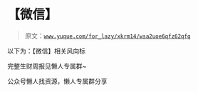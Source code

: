 # 【微信】

> 原文：[`www.yuque.com/for_lazy/xkrm14/wsa2uoe6qfz62qfq`](https://www.yuque.com/for_lazy/xkrm14/wsa2uoe6qfz62qfq)

以下为：【微信】相关风向标

完整生财周报见懒人专属群~

公众号懒人找资源，懒人专属群分享

